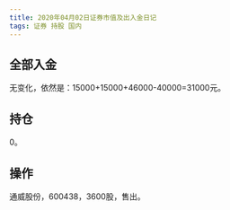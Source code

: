 ```yaml
---
title: 2020年04月02日证券市值及出入金日记
tags: 证券 持股 国内
---
```


##  全部入金
无变化，依然是：15000+15000+46000-40000=31000元。

## 持仓
0。

## 操作
通威股份，600438，3600股，售出。


